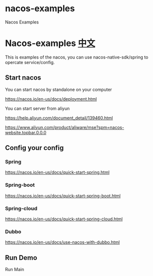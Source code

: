 # nacos-examples
Nacos Examples

# Nacos-examples [中文](./README_CN.md) #

This is examples of the nacos, you can use nacos-native-sdk/spring to opercate service/config.

## Start nacos
You can start nacos by standalone on your computer

https://nacos.io/en-us/docs/deployment.html

You can start server from aliyun

https://help.aliyun.com/document_detail/139460.html

https://www.aliyun.com/product/aliware/mse?spm=nacos-website.topbar.0.0.0

## Config your config 

### Spring
https://nacos.io/en-us/docs/quick-start-spring.html

### Spring-boot
https://nacos.io/en-us/docs/quick-start-spring-boot.html

### Spring-cloud
https://nacos.io/en-us/docs/quick-start-spring-cloud.html

### Dubbo
https://nacos.io/en-us/docs/use-nacos-with-dubbo.html

## Run Demo
Run Main
